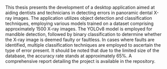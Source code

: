 This thesis presents the development of a desktop application aimed at aiding dentists and technicians in detecting errors in panoramic dental X-ray images. The application utilizes object detection and classification techniques, employing various models trained on a dataset comprising approximately 1500 X-ray images. The YOLOv8 model is employed for mandible detection, followed by binary classification to determine whether the X-ray image is deemed faulty or faultless. In cases where faults are identified, multiple classification techniques are employed to ascertain the type of error present. It should be noted that due to the limited size of the database, the accuracy rate stands at approximately 65%. A comprehensive report detailing the project is available in the repository.

